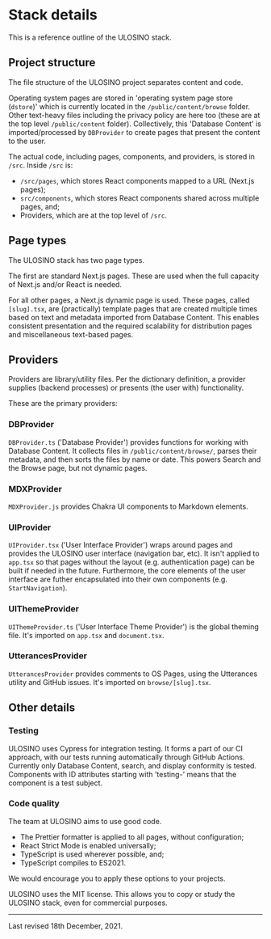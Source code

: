 # Stack details

This is a reference outline of the ULOSINO stack.

## Project structure

The file structure of the ULOSINO project separates content and code.

Operating system pages are stored in 'operating system page store (`dstore`)' which is currently located in the `/public/content/browse` folder. Other text-heavy files including the privacy policy are here too (these are at the top level `/public/content` folder). Collectively, this 'Database Content' is imported/processed by `DBProvider` to create pages that present the content to the user.

The actual code, including pages, components, and providers, is stored in `/src`. Inside `/src` is:

- `/src/pages`, which stores React components mapped to a URL (Next.js pages);
- `src/components`, which stores React components shared across multiple pages, and;
- Providers, which are at the top level of `/src`.

## Page types

The ULOSINO stack has two page types.

The first are standard Next.js pages. These are used when the full capacity of Next.js and/or React is needed.

For all other pages, a Next.js dynamic page is used. These pages, called `[slug].tsx`, are (practically) template pages that are created multiple times based on text and metadata imported from Database Content. This enables consistent presentation and the required scalability for distribution pages and miscellaneous text-based pages.

## Providers

Providers are library/utility files. Per the dictionary definition, a provider supplies (backend processes) or presents (the user with) functionality.

These are the primary providers:

### DBProvider

`DBProvider.ts` ('Database Provider') provides functions for working with Database Content. It collects files in `/public/content/browse/`, parses their metadata, and then sorts the files by name or date. This powers Search and the Browse page, but not dynamic pages.

### MDXProvider

`MDXProvider.js` provides Chakra UI components to Markdown elements.

### UIProvider

`UIProvider.tsx` ('User Interface Provider') wraps around pages and provides the ULOSINO user interface (navigation bar, etc). It isn't applied to `app.tsx` so that pages without the layout (e.g. authentication page) can be built if needed in the future. Furthermore, the core elements of the user interface are futher encapsulated into their own components (e.g. `StartNavigation`).

### UIThemeProvider

`UIThemeProvider.ts` ('User Interface Theme Provider') is the global theming file. It's imported on `app.tsx` and `document.tsx`.

### UtterancesProvider

`UtterancesProvider` provides comments to OS Pages, using the Utterances utility and GitHub issues. It's imported on `browse/[slug].tsx`.

## Other details

### Testing

ULOSINO uses Cypress for integration testing. It forms a part of our CI approach, with our tests running automatically through GitHub Actions. Currently only Database Content, search, and display conformity is tested. Components with ID attributes starting with 'testing-' means that the component is a test subject.

### Code quality

The team at ULOSINO aims to use good code.

- The Prettier formatter is applied to all pages, without configuration;
- React Strict Mode is enabled universally;
- TypeScript is used wherever possible, and;
- TypeScript compiles to ES2021.

We would encourage you to apply these options to your projects.

ULOSINO uses the MIT license. This allows you to copy or study the ULOSINO stack, even for commercial purposes.

---

Last revised 18th December, 2021.

